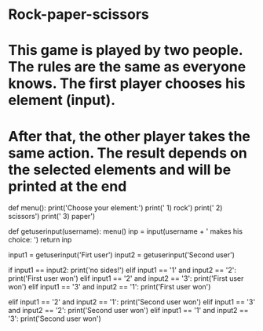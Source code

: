 # Rock-paper-scissors
# This game is played by two people. The rules are the same as everyone knows. The first player chooses his element (input). 
# After that, the other player takes the same action. The result depends on  the selected elements and will be printed at the end
def menu():
    print('Choose your element:')
    print(' 1) rock')
    print(' 2) scissors')
    print(' 3) paper')

def getuserinput(username):
    menu()
    inp = input(username + ' makes his choice: ')
    return inp

input1 = getuserinput('Firt user')
input2 = getuserinput('Second user') 

if input1 == input2:
    print('no sides!')
elif input1 == '1' and input2 == '2':
    print('First user won')
elif input1 == '2' and input2 == '3':
    print('First user won')
elif input1 == '3' and input2 == '1':
    print('First user won')

elif input1 == '2' and input2 == '1':
    print('Second user won')
elif input1 == '3' and input2 == '2':
    print('Second user won')
elif input1 == '1' and input2 == '3':
    print('Second user won')
